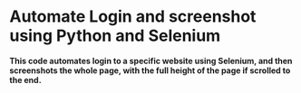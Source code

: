 # Automate Login and screenshot using Python and Selenium

**This code automates login to a specific website using Selenium, and then screenshots the whole page, with the full height of the page if scrolled to the end.**
